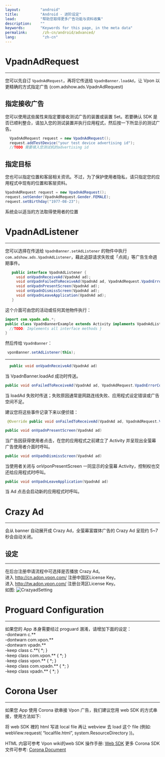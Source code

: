 ```yaml
---
layout:         "android"
title:          "Android - 进阶设定"
lead:           "帮助您取得更多广告功能与资料收集"
description:    ""
keywords:       "Keywords for this page, in the meta data"
permalink:       /zh-cn/android/advanced/
lang:            "zh-cn"
---
```


# VpadnAdRequest
  -----------------------------
  您可以先自订 `VpadnAdRequest`，再将它传送给 `VpadnBanner.loadAd`，让 Vpon 以更精确的方式指定广告 (com.adshow.ads.VpadnAdRequest)

## 指定接收广告

  您可以使用这些属性来指定要接收测试广告的装置或装置 Set。若要确认 SDK 是否已顺利整合，请加入您的测试装置并执行应用程式，然后按一下所显示的测试广告。


```Java
  VpadnAdRequest request = new VpadnAdRequest();
  request.addTestDevice("your test device advertising id");
  //TODO 需要填入您测试机的advertising id
```

## 指定目标

您也可以指定位置和客层相关资讯。不过，为了保护使用者隐私，请只指定您的应用程式中现有的位置和客层资料。


```Java
VpadnAdRequest request = new VpadnAdRequest();
request.setGender(VpadnAdRequest.Gender.FEMALE);
request.setBirthday("1977-08-23");
```
  系统会以适当的方法取得使用者的位置


# VpadnAdListener
  ------------------------------

您可以选择在传送给 `VpadnBanner.setAdListener` 的物件中执行 `com.adshow.ads.VpadnAdListener`，藉此追踪请求失败或「点阅」等广告生命週期事件。

```java
   public interface VpadnAdListener {
     void onVpadnReceiveAd(VpadnAd ad);
     void onVpadnFailedToReceiveAd(VpadnAd ad, VpadnAdRequest.VpadnErrorCode errorCode);
     void onVpadnPresentScreen(VpadnAd ad);
     void onVpadnDismissScreen(VpadnAd ad);
     void onVpadnLeaveApplication(VpadnAd ad);
   }
```

这个介面可由您的活动或任何其他物件执行：

```java
import com.vpadn.ads.*;
public class VpadnBannerExample extends Activity implements VpadnAdListener {
  //TODO: Implements all interface methods }
}
```

然后传给 `VpadnBanner`：

```java
 vponBanner.setAdListener(this);
```

---
```java
  public void onVpadnReceiveAd(VpadnAd ad)
```
当 VpadnBanner.loadAd 成功时传送。

```java
public void onFailedToReceiveAd(VpadnAd ad, VpadnAdRequest.VpadnErrorCode error)
```
当 loadAd 失败时传送；失败原因通常是网路连线失败、应用程式设定错误或广告空间不足。

建议您将这些事件记录下来以便侦错：

```java
 @Override public void onFailedToReceiveAd(VpadnAd ad, VpadnAdRequest.VpadnErrorCode errorCode) { Log.d(MY_LOG_TAG, "failed to receive ad (" + errorCode + ")"); }
```

```java
public void onVpadnPresentScreen(VpadnAd ad)
```
当广告因获得使用者点击，在您的应用程式之前建立了 Activity 并呈现出全萤幕广告使用者介面时呼叫。

```java
public void onVpadnDismissScreen(VpadnAd ad)
```
当使用者关闭与 onVponPresentScreen 一同显示的全萤幕 Activity，控制权也交还给应用程式时呼叫。

```java
public void onVpadnLeaveApplication(VpadnAd ad)
```
当 Ad 点击会启动新的应用程式时呼叫。




# Crazy Ad
---
会从 banner 自动展开成 Crazy Ad，全萤幕富媒体广告的 Crazy Ad 呈现约 5~7 秒会自动关闭。
<img src="{{site.imgurl}}/Crazyad.png" alt="" class="img-300"/>


## 设定
---
在后台注册申请流程中可选择是否播放 Crazy Ad。<br>
进入 http://cn.adon.vpon.com/ 注册中国区License Key。<br>
进入 http://tw.adon.vpon.com/ 注册台湾区License Key。<br>
如图:
![CrazyadSetting]


# Proguard Configuration
---
如果您的 App 本身需要经过 proguard 溷淆，请增加下面的设定：<br>
-dontwarn c.\*\* <br>
-dontwarn com.vpon.\*\* <br>
-dontwarn vpadn.\*\* <br>
-keep class c.\*\*{ \*; } <br>
-keep class com.vpon.\*\* { \*; } <br>
-keep class vpon.\*\* { \*; } <br>
-keep class com.vpadn.\*\* { \*; } <br>
-keep class vpadn.\*\* { \*; } <br>


# Corona User
---
如果您 App 使用 Corona 欲串接 Vpon 广告，我们建议您用 web SDK 的方式串接，使用方法如下:

将 web SDK 裡的 html 写进 local file 再让 webview 去 load 这个 file (例如: webView:request( “localfile.html”, system.ResourceDirectory ))。

HTML 内容可参考 Vpon wiki的web SDK 操作手册: [Web SDK]
更多 Corona SDK 文件可参考: [Corona Document]




[CrazyadSetting]: {{site.imgurl}}/CrazyadSetting.png
[Web SDK]: {{site.baseurl}}/zh-cn/web/
[Corona Document]: http://docs.coronalabs.com/api/library/native/newWebView.html
